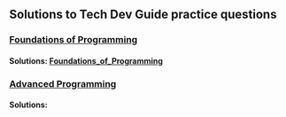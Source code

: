## Solutions to Tech Dev Guide practice questions

### [Foundations of Programming](https://techdevguide.withgoogle.com/paths/foundational/)

#### Solutions: [Foundations_of_Programming](https://github.com/luhar63/tech_dev_guide_with_google/tree/master/Foundations_of_Programming)

### [Advanced Programming](https://techdevguide.withgoogle.com/paths/advanced/)

#### Solutions:
